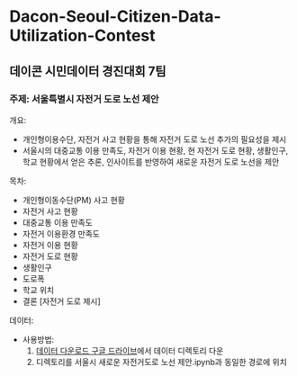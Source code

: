 # Dacon-Seoul-Citizen-Data-Utilization-Contest

## 데이콘 시민데이터 경진대회 7팀

### 주제: 서울특별시 자전거 도로 노선 제안

개요:

- 개인형이용수단, 자전거 사고 현황을 통해 자전거 도로 노선 추가의 필요성을 제시
- 서울시의 대중교통 이용 만족도, 자전거 이용 현황, 현 자전거 도로 현황, 생활인구, 학교 현황에서 얻은 추론, 인사이트를 반영하여 새로운 자전거 도로 노선을 제안

목차:

* 개인형이동수단(PM) 사고 현황
* 자전거 사고 현황
* 대중교통 이용 만족도
* 자전거 이용환경 만족도
* 자전거 이용 현황
* 자전거 도로 현황
* 생활인구
* 도로폭
* 학교 위치
* 결론 [자전거 도로 제시]


데이터: 

- 사용방법: 
	1. [데이터 다운로드 구글 드라이브](https://drive.google.com/drive/folders/1W82MErDzJzoAvWeRcFYkW5va6KbCNZ5b?usp=sharing)에서 데이터 디렉토리 다운
	2. 디렉토리를 서울시 새로운 자전거도로 노선 제안.ipynb과 동일한 경로에 위치
	